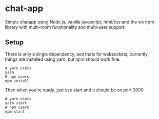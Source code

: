 # chat-app

Simple chatapp using Node.js, vanilla javascript, html/css and the ws npm library with multi-room functionality and multi-user support.

## Setup

There is only a single dependency, and thats for websockets, currently things are installed using yarn, but npm should work fine.

```shell
# yarn users
yarn
# npm users
npm install
```

Then when you're ready, just use start and it should be on port 3000

```shell
# yarn users
yarn start
# npm users
npm start
```
